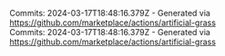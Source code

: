 Commits: 2024-03-17T18:48:16.379Z - Generated via https://github.com/marketplace/actions/artificial-grass
<br>
Commits: 2024-03-17T18:48:16.379Z - Generated via https://github.com/marketplace/actions/artificial-grass
<br>
